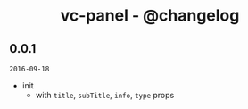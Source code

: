 <h1 align="center">vc-panel - @changelog</h1>

## 0.0.1

`2016-09-18`

- init
  - with `title`, `subTitle`, `info`, `type` props
